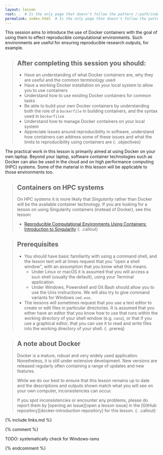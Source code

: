 ```yaml
---
layout: lesson
root: .  # Is the only page that doesn't follow the pattern /:path/index.html
permalink: index.html  # Is the only page that doesn't follow the pattern /:path/index.html
---
```

This session aims to introduce the use of Docker containers with the goal of using them to effect reproducible computational environments. Such environments are useful for ensuring reproducible research outputs, for example.

> ## After completing this session you should:
> - Have an understanding of what Docker containers are, why they are useful
>  and the common terminology used
> - Have a working Docker installation on your local system to allow you to
>  use containers
> - Understand how to use existing Docker containers for common tasks
> - Be able to build your own Docker containers by understanding both the role
>  of a `Dockerfile` in building containers, and the syntax used in `Dockerfile`s
> - Understand how to manage Docker containers on your local system
> - Appreciate issues around reproducibility in software, understand how 
>  containers can address some of these issues and what the limits to
>  reproducibility using containers are
{: .objectives}

The practical work in this lesson is primarily aimed at using Docker on your own laptop. Beyond your laptop, software container technologies such as Docker can also be used in the cloud and on high performance computing (HPC) systems. Some of the material in this lesson will be applicable to those environments too.

> ## Containers on HPC systems
> On HPC systems it is more likely that *Singularity* rather than Docker will be the available container technology.
> If you are looking for a lesson on using Singularity containers (instead of Docker), see this lesson:
> * [Reproducible Computational Environments Using Containers: Introduction to Singularity](https://carpentries-incubator.github.io/singularity-introduction/)
{: .callout}

> ## Prerequisites
>
> - You should have basic familiarity with using a command shell, and the lesson text will at times request that you "open a shell window", with an assumption that you know what this means.
>   - Under Linux or macOS it is assumed that you will access a `bash` shell (usually the default), using your Terminal application.
>   - Under Windows, Powershell and Git Bash should allow you to use the Unix instructions. We will also try to give command variants for Windows `cmd.exe`.
> - The lessons will sometimes request that you use a text editor to create or edit files in particular directories. It is assumed that you either have an editor that you know how to use that runs within the working directory of your shell window (e.g. `nano`), or that if you use a graphical editor, that you can use it to read and write files into the working directory of your shell.
{: .prereq}

> ## A note about Docker
>
> Docker is a mature, robust and very widely used application. Nonetheless,
> it is still under extensive development. New versions are released regularly
> often containing a range of updates and new features.
>
> While we do our best to ensure that this lesson remains up to date and the
> descriptions and outputs shown match what you will see on your own computer,
> inconsistencies can occur.
> 
> If you spot inconsistencies or encounter any problems, please do report them
> by [opening an issue][open a lesson issue] in the [GitHub repository][docker-introduction repository] 
> for this lesson.
{: .callout}

{% include links.md %}

{% comment %}

TODO: systematically check for Windows-isms

<!--  LocalWords:  prereq links.md endcomment
 -->
{% endcomment %}
